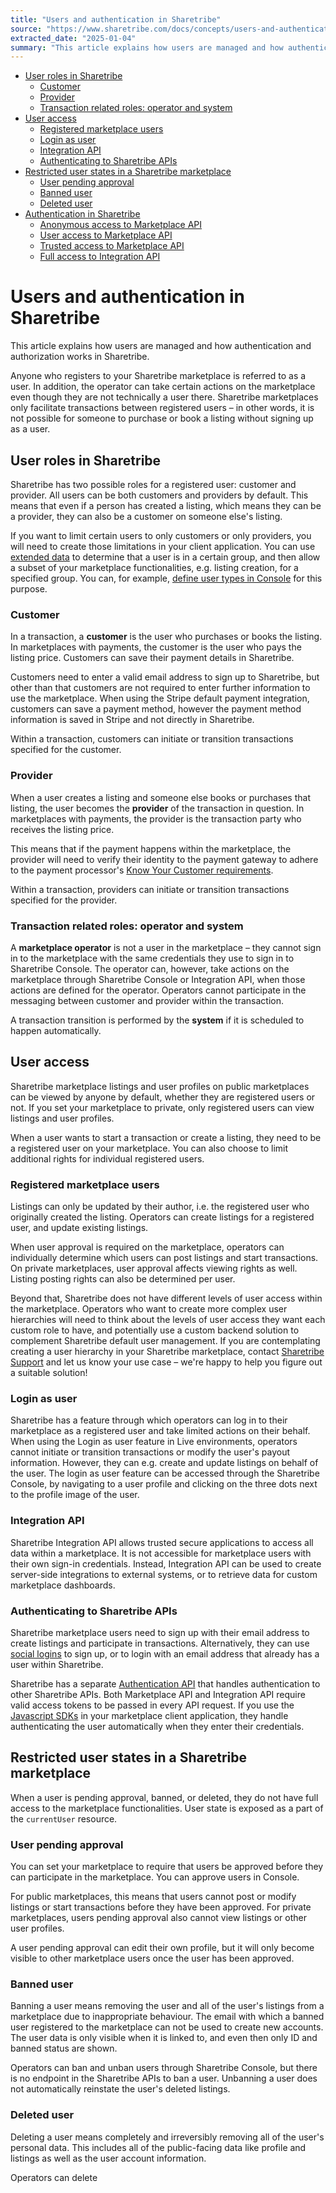 ```yaml
---
title: "Users and authentication in Sharetribe"
source: "https://www.sharetribe.com/docs/concepts/users-and-authentication-in-sharetribe/"
extracted_date: "2025-01-04"
summary: "This article explains how users are managed and how authentication and authorization works in Sharetribe."
---
```


- [User roles in Sharetribe](#user-roles-in-sharetribe)
  - [Customer](#customer)
  - [Provider](#provider)
  - [Transaction related roles: operator and system](#transaction-related-roles-operator-and-system)
- [User access](#user-access)
  - [Registered marketplace users](#registered-marketplace-users)
  - [Login as user](#login-as-user)
  - [Integration API](#integration-api)
  - [Authenticating to Sharetribe APIs](#authenticating-to-sharetribe-apis)
- [Restricted user states in a Sharetribe marketplace](#restricted-user-states-in-a-sharetribe-marketplace)
  - [User pending approval](#user-pending-approval)
  - [Banned user](#banned-user)
  - [Deleted user](#deleted-user)
- [Authentication in Sharetribe](#authentication-in-sharetribe)
  - [Anonymous access to Marketplace API](#anonymous-access-to-marketplace-api)
  - [User access to Marketplace API](#user-access-to-marketplace-api)
  - [Trusted access to Marketplace API](#trusted-access-to-marketplace-api)
  - [Full access to Integration API](#full-access-to-integration-api)

# Users and authentication in Sharetribe

This article explains how users are managed and how authentication and authorization works in Sharetribe.

Anyone who registers to your Sharetribe marketplace is referred to as a user. In addition, the operator can take certain actions on the marketplace even though they are not technically a user there. Sharetribe marketplaces only facilitate transactions between registered users – in other words, it is not possible for someone to purchase or book a listing without signing up as a user.

## User roles in Sharetribe

Sharetribe has two possible roles for a registered user: customer and provider. All users can be both customers and providers by default. This means that even if a person has created a listing, which means they can be a provider, they can also be a customer on someone else's listing.

If you want to limit certain users to only customers or only providers, you will need to create those limitations in your client application. You can use [extended data](/docs/concepts/extended-data-introduction/) to determine that a user is in a certain group, and then allow a subset of your marketplace functionalities, e.g. listing creation, for a specified group. You can, for example, [define user types in Console](https://www.sharetribe.com/help/en/articles/9117175-what-are-user-types) for this purpose.

### Customer

In a transaction, a **customer** is the user who purchases or books the listing. In marketplaces with payments, the customer is the user who pays the listing price. Customers can save their payment details in Sharetribe.

Customers need to enter a valid email address to sign up to Sharetribe, but other than that customers are not required to enter further information to use the marketplace. When using the Stripe default payment integration, customers can save a payment method, however the payment method information is saved in Stripe and not directly in Sharetribe.

Within a transaction, customers can initiate or transition transactions specified for the customer.

### Provider

When a user creates a listing and someone else books or purchases that listing, the user becomes the **provider** of the transaction in question. In marketplaces with payments, the provider is the transaction party who receives the listing price.

This means that if the payment happens within the marketplace, the provider will need to verify their identity to the payment gateway to adhere to the payment processor's [Know Your Customer requirements](https://en.wikipedia.org/wiki/Know_your_customer).

Within a transaction, providers can initiate or transition transactions specified for the provider.

### Transaction related roles: operator and system

A **marketplace operator** is not a user in the marketplace – they cannot sign in to the marketplace with the same credentials they use to sign in to Sharetribe Console. The operator can, however, take actions on the marketplace through Sharetribe Console or Integration API, when those actions are defined for the operator. Operators cannot participate in the messaging between customer and provider within the transaction.

A transaction transition is performed by the **system** if it is scheduled to happen automatically.

## User access

Sharetribe marketplace listings and user profiles on public marketplaces can be viewed by anyone by default, whether they are registered users or not. If you set your marketplace to private, only registered users can view listings and user profiles.

When a user wants to start a transaction or create a listing, they need to be a registered user on your marketplace. You can also choose to limit additional rights for individual registered users.

### Registered marketplace users

Listings can only be updated by their author, i.e. the registered user who originally created the listing. Operators can create listings for a registered user, and update existing listings.

When user approval is required on the marketplace, operators can individually determine which users can post listings and start transactions. On private marketplaces, user approval affects viewing rights as well. Listing posting rights can also be determined per user.

Beyond that, Sharetribe does not have different levels of user access within the marketplace. Operators who want to create more complex user hierarchies will need to think about the levels of user access they want each custom role to have, and potentially use a custom backend solution to complement Sharetribe default user management. If you are contemplating creating a user hierarchy in your Sharetribe marketplace, contact [Sharetribe Support](mailto:hello@sharetribe.com) and let us know your use case – we're happy to help you figure out a suitable solution!

### Login as user

Sharetribe has a feature through which operators can log in to their marketplace as a registered user and take limited actions on their behalf. When using the Login as user feature in Live environments, operators cannot initiate or transition transactions or modify the user's payout information. However, they can e.g. create and update listings on behalf of the user. The login as user feature can be accessed through the Sharetribe Console, by navigating to a user profile and clicking on the three dots next to the profile image of the user.

### Integration API

Sharetribe Integration API allows trusted secure applications to access all data within a marketplace. It is not accessible for marketplace users with their own sign-in credentials. Instead, Integration API can be used to create server-side integrations to external systems, or to retrieve data for custom marketplace dashboards.

### Authenticating to Sharetribe APIs

Sharetribe marketplace users need to sign up with their email address to create listings and participate in transactions. Alternatively, they can use [social logins](/docs/concepts/social-logins-and-sso/) to sign up, or to login with an email address that already has a user within Sharetribe.

Sharetribe has a separate [Authentication API](/docs/concepts/authentication-api/) that handles authentication to other Sharetribe APIs. Both Marketplace API and Integration API require valid access tokens to be passed in every API request. If you use the [Javascript SDKs](/docs/concepts/js-sdk/) in your marketplace client application, they handle authenticating the user automatically when they enter their credentials.

## Restricted user states in a Sharetribe marketplace

When a user is pending approval, banned, or deleted, they do not have full access to the marketplace functionalities. User state is exposed as a part of the `currentUser` resource.

### User pending approval

You can set your marketplace to require that users be approved before they can participate in the marketplace. You can approve users in Console.

For public marketplaces, this means that users cannot post or modify listings or start transactions before they have been approved. For private marketplaces, users pending approval also cannot view listings or other user profiles.

A user pending approval can edit their own profile, but it will only become visible to other marketplace users once the user has been approved.

### Banned user

Banning a user means removing the user and all of the user's listings from a marketplace due to inappropriate behaviour. The email with which a banned user registered to the marketplace can not be used to create new accounts. The user data is only visible when it is linked to, and even then only ID and banned status are shown.

Operators can ban and unban users through Sharetribe Console, but there is no endpoint in the Sharetribe APIs to ban a user. Unbanning a user does not automatically reinstate the user's deleted listings.

### Deleted user

Deleting a user means completely and irreversibly removing all of the user's personal data. This includes all of the public-facing data like profile and listings as well as the user account information.

Operators can delete